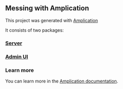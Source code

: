 ## Messing with Amplication

This project was generated with [Amplication](https://amplication.com)

It consists of two packages:

### [Server](./server/README.md)

### [Admin UI](./admin-ui/README.md)

### Learn more

You can learn more in the [Amplication documentation](https://docs.amplication.com/guides/getting-started).
